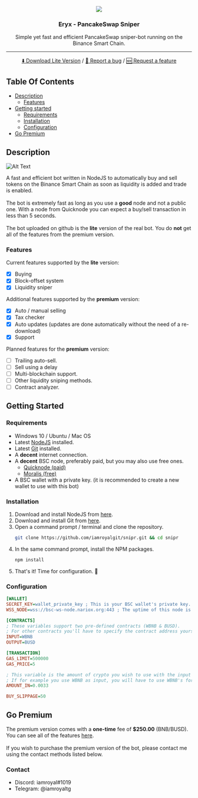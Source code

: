 <div align="center">
    <img src="https://i.imgur.com/mF3T0jn.png">
    <h3 align="center">Eryx - PancakeSwap Sniper</h3>
    <p align="center">
        Simple yet fast and efficient PancakeSwap sniper-bot running on the Binance Smart Chain.
        <hr>
        <a href="https://github.com/iamroyalgit/snipr/releases">⬇️ Download Lite Version</a>
        /
        <a href="https://github.com/iamroyalgit/snipr/issues">🐞 Report a bug</a>
        /
        <a href="https://github.com/iamroyalgit/snipr/issues">🆕 Request a feature</a>
    </p>
</div>

## Table Of Contents

<ul>
    <li>
		<a href="#description">Description</a>
		<ul>
			<li><a href="#features">Features</a></li>
		</ul>
	</li>
    <li>
        <a href="#getting-started">Getting started</a>
        <ul>
            <li><a href="#requirements">Requirements</a></li>
            <li><a href="#installation">Installation</a></li>
            <li><a href="#configuration">Configuration</a></li>
        </ul>
    </li>
	<li><a href="#go-premium">Go Premium</a></li>
</ul>


## Description
![Alt Text](https://i.imgur.com/N2STawe.gif)

A fast and efficient bot written in NodeJS to automatically buy and sell tokens on the Binance Smart Chain as soon as liquidity is added and trade is enabled.
<br><br>
The bot is extremely fast as long as you use a **good** node and not a public one. With a node from Quicknode you can expect a buy/sell transaction in less than 5 seconds.
<br><br>
The bot uploaded on github is the **lite** version of the real bot. 
You do **not** get all of the features from the premium version.
### Features

Current features supported by the **lite** version:

- [x] Buying
- [x] Block-offset system
- [x] Liquidity sniper

Additional features supported by the **premium** version:
- [x] Auto / manual selling
- [x] Tax checker
- [x] Auto updates (updates are done automatically without the need of a re-download)
- [x] Support

Planned features for the **premium** version:
- [ ] Trailing auto-sell.
- [ ] Sell using a delay
- [ ] Multi-blockchain support.
- [ ] Other liquidity sniping methods.
- [ ] Contract analyzer.

## Getting Started
### Requirements
<ul>
    <li>Windows 10 / Ubuntu / Mac OS</li>
	<li>Latest <a href="https://nodejs.org/en/download/">NodeJS</a> installed.</li>
	<li>Latest <a href="https://git-scm.com/downloads">Git</a> installed.</li>
	<li>A <b>decent</b> internet connection.</li>
	<li>
		A <b>decent</b> BSC node, preferably paid, but you may also use free ones.
		<ul>
			<li><a href="https://www.quicknode.com/">Quicknode (paid)</a></li>
			<li><a href="https://www.moralis.io/">Moralis (free)</a></li>
		</ul>
	</li>
	<li>A BSC wallet with a private key. (it is recommended to create a new wallet to use with this bot)</li>
</ul>

### Installation

1. Download and install NodeJS from <a href="https://nodejs.org/en/download/">here</a>.
2. Download and install Git from <a href="https://git-scm.com/downloads">here</a>.
3. Open a command prompt / terminal and clone the repository.
	```sh
	git clone https://github.com/iamroyalgit/snipr.git && cd snipr
	```
4. In the same command prompt, install the NPM packages.
	```sh
	npm install
	```
5. That's it! Time for configuration. 🎉

### Configuration

```ini
[WALLET]
SECRET_KEY=wallet_private_key ; This is your BSC wallet's private key.
WSS_NODE=wss://bsc-ws-node.nariox.org:443 ; The uptime of this node is pretty bad, you should consider using a private node.

[CONTRACTS]
; These variables support two pre-defined contracts (WBNB & BUSD). 
; For other contracts you'll have to specify the contract address yourself.
INPUT=WBNB
OUTPUT=BUSD

[TRANSACTION]
GAS_LIMIT=500000
GAS_PRICE=5

; This variable is the amount of crypto you wish to use with the input contract.
; If for example you use WBNB as input, you will have to use WBNB's format.
AMOUNT_IN=0.0033

BUY_SLIPPAGE=50
```

## Go Premium

<p>
	The premium version comes with a <b>one-time</b> fee of <b>$250.00</b> (BNB/BUSD).<br>
	You can see all of the features <a href="#features">here</a>.<br><br>
	If you wish to purchase the premium version of the bot, please contact me using the contact methods listed below.
</p>

### Contact
<ul>
	<li>Discord: iamroyal#1019</li>
	<li>Telegram: @iamroyaltg</li>
</ul>
